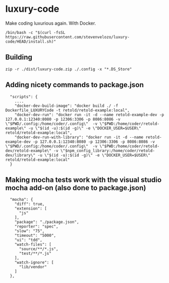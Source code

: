 # luxury-code
Make coding luxurious again.  With Docker.

```
/bin/bash -c "$(curl -fsSL https://raw.githubusercontent.com/stevenvelozo/luxury-code/HEAD/install.sh)"
```

## Building

```
zip -r ./dist/luxury-code.zip ./.config -x "*.DS_Store"
```

## Adding nicety commands to package.json

```
  "scripts": {
  	....
    "docker-dev-build-image": "docker build ./ -f Dockerfile_LUXURYCode -t retold/retold-example:local",
    "docker-dev-run": "docker run -it -d --name retold-example-dev -p 127.0.0.1:12340:8080 -p 12306:3306 -p 8086:8086 -v \"$PWD/.config:/home/coder/.config\"  -v \"$PWD:/home/coder/retold-example\" -u \"$(id -u):$(id -g)\" -e \"DOCKER_USER=$USER\" retold/retold-example:local",
    "docker-dev-run-with-library": "docker run -it -d --name retold-example-dev -p 127.0.0.1:12340:8080 -p 12306:3306 -p 8086:8086 -v \"$PWD/.config:/home/coder/.config\"  -v \"$PWD:/home/coder/retold-dev/retold-example\" -v \"$npm_config_library:/home/coder/retold-dev/library\" -u \"$(id -u):$(id -g)\" -e \"DOCKER_USER=$USER\" retold/retold-example:local"
  }
```

## Making mocha tests work with the visual studio mocha add-on (also done to package.json)
```
  "mocha": {
    "diff": true,
    "extension": [
      "js"
    ],
    "package": "./package.json",
    "reporter": "spec",
    "slow": "75",
    "timeout": "5000",
    "ui": "tdd",
    "watch-files": [
      "source/**/*.js",
      "test/**/*.js"
    ],
    "watch-ignore": [
      "lib/vendor"
    ]
  },
```
